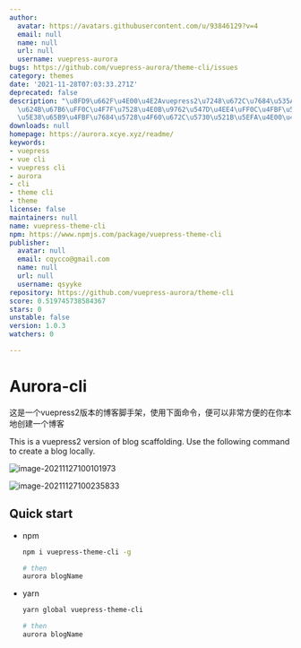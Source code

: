 ```yaml
---
author:
  avatar: https://avatars.githubusercontent.com/u/93846129?v=4
  email: null
  name: null
  url: null
  username: vuepress-aurora
bugs: https://github.com/vuepress-aurora/theme-cli/issues
category: themes
date: '2021-11-28T07:03:33.271Z'
deprecated: false
description: "\u8FD9\u662F\u4E00\u4E2Avuepress2\u7248\u672C\u7684\u535A\u5BA2\u811A\
  \u624B\u67B6\uFF0C\u4F7F\u7528\u4E0B\u9762\u547D\u4EE4\uFF0C\u4FBF\u53EF\u4EE5\u975E\
  \u5E38\u65B9\u4FBF\u7684\u5728\u4F60\u672C\u5730\u521B\u5EFA\u4E00\u4E2A\u535A\u5BA2"
downloads: null
homepage: https://aurora.xcye.xyz/readme/
keywords:
- vuepress
- vue cli
- vuepress cli
- aurora
- cli
- theme cli
- theme
license: false
maintainers: null
name: vuepress-theme-cli
npm: https://www.npmjs.com/package/vuepress-theme-cli
publisher:
  avatar: null
  email: cqycco@gmail.com
  name: null
  url: null
  username: qsyyke
repository: https://github.com/vuepress-aurora/theme-cli
score: 0.519745738584367
stars: 0
unstable: false
version: 1.0.3
watchers: 0

---
```


# Aurora-cli

这是一个vuepress2版本的博客脚手架，使用下面命令，便可以非常方便的在你本地创建一个博客

This is a vuepress2 version of blog scaffolding. Use the following command to create a blog locally.

![image-20211127100101973](https://ooszy.cco.vin/img/blog-note/image-20211127100101973.png?x-oss-process=style/pictureProcess1)

![image-20211127100235833](https://ooszy.cco.vin/img/blog-note/image-20211127100235833.png?x-oss-process=style/pictureProcess1)

## Quick start

- npm

  ```sh
  npm i vuepress-theme-cli -g
  
  # then
  aurora blogName
  ```

- yarn

  ```sh
  yarn global vuepress-theme-cli
  
  # then
  aurora blogName
  ```
